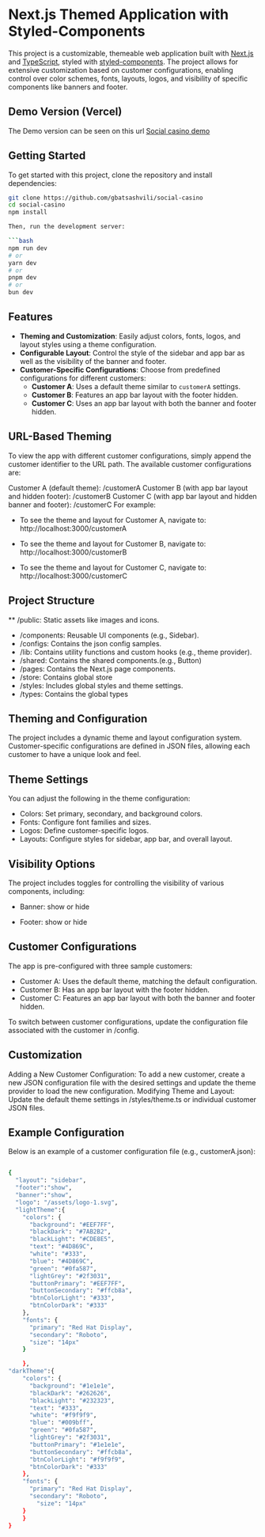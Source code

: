 # Next.js Themed Application with Styled-Components

This project is a customizable, themeable web application built with [Next.js](https://nextjs.org/) and [TypeScript](https://www.typescriptlang.org/), styled with [styled-components](https://styled-components.com/). The project allows for extensive customization based on customer configurations, enabling control over color schemes, fonts, layouts, logos, and visibility of specific components like banners and footer.

## Demo Version (Vercel)

The Demo version can be seen on this url [Social casino demo](https://social-casino-rosy.vercel.app/)

## Getting Started

To get started with this project, clone the repository and install dependencies:

````bash
git clone https://github.com/gbatsashvili/social-casino
cd social-casino
npm install

Then, run the development server:

```bash
npm run dev
# or
yarn dev
# or
pnpm dev
# or
bun dev
````

## Features

- **Theming and Customization**: Easily adjust colors, fonts, logos, and layout styles using a theme configuration.
- **Configurable Layout**: Control the style of the sidebar and app bar as well as the visibility of the banner and footer.
- **Customer-Specific Configurations**: Choose from predefined configurations for different customers:
  - **Customer A**: Uses a default theme similar to `customerA` settings.
  - **Customer B**: Features an app bar layout with the footer hidden.
  - **Customer C**: Uses an app bar layout with both the banner and footer hidden.

## URL-Based Theming

To view the app with different customer configurations, simply append the customer identifier to the URL path. The available customer configurations are:

Customer A (default theme): /customerA
Customer B (with app bar layout and hidden footer): /customerB
Customer C (with app bar layout and hidden banner and footer): /customerC
For example:

- To see the theme and layout for Customer A, navigate to:
  http://localhost:3000/customerA

- To see the theme and layout for Customer B, navigate to:
  http://localhost:3000/customerB

- To see the theme and layout for Customer C, navigate to:
  http://localhost:3000/customerC

## Project Structure

\*\* /public: Static assets like images and icons.

- /components: Reusable UI components (e.g., Sidebar).
- /configs: Contains the json config samples.
- /lib: Contains utility functions and custom hooks (e.g., theme provider).
- /shared: Contains the shared components.(e.g., Button)
- /pages: Contains the Next.js page components.
- /store: Contains global store
- /styles: Includes global styles and theme settings.
- /types: Contains the global types

## Theming and Configuration

The project includes a dynamic theme and layout configuration system. Customer-specific configurations are defined in JSON files, allowing each customer to have a unique look and feel.

## Theme Settings

You can adjust the following in the theme configuration:

- Colors: Set primary, secondary, and background colors.
- Fonts: Configure font families and sizes.
- Logos: Define customer-specific logos.
- Layouts: Configure styles for sidebar, app bar, and overall layout.

## Visibility Options

The project includes toggles for controlling the visibility of various components, including:

- Banner: show or hide

- Footer: show or hide

## Customer Configurations

The app is pre-configured with three sample customers:

- Customer A: Uses the default theme, matching the default configuration.
- Customer B: Has an app bar layout with the footer hidden.
- Customer C: Features an app bar layout with both the banner and footer hidden.

To switch between customer configurations, update the configuration file associated with the customer in /config.

## Customization

Adding a New Customer Configuration: To add a new customer, create a new JSON configuration file with the desired settings and update the theme provider to load the new configuration.
Modifying Theme and Layout: Update the default theme settings in /styles/theme.ts or individual customer JSON files.

## Example Configuration

Below is an example of a customer configuration file (e.g., customerA.json):

```bash

{
  "layout": "sidebar",
  "footer":"show",
  "banner":"show",
  "logo": "/assets/logo-1.svg",
  "lightTheme":{
    "colors": {
      "background": "#EEF7FF",
      "blackDark": "#7AB2B2",
      "blackLight": "#CDE8E5",
      "text": "#4D869C",
      "white": "#333",
      "blue": "#4D869C",
      "green": "#0fa587",
      "lightGrey": "#2f3031",
      "buttonPrimary": "#EEF7FF",
      "buttonSecondary": "#ffcb8a",
      "btnColorLight": "#333",
      "btnColorDark": "#333"
    },
    "fonts": {
      "primary": "Red Hat Display",
      "secondary": "Roboto",
      "size": "14px"
    }

    },
"darkTheme":{
    "colors": {
      "background": "#1e1e1e",
      "blackDark": "#262626",
      "blackLight": "#232323",
      "text": "#333",
      "white": "#f9f9f9",
      "blue": "#009bff",
      "green": "#0fa587",
      "lightGrey": "#2f3031",
      "buttonPrimary": "#1e1e1e",
      "buttonSecondary": "#ffcb8a",
      "btnColorLight": "#f9f9f9",
      "btnColorDark": "#333"
    },
    "fonts": {
      "primary": "Red Hat Display",
      "secondary": "Roboto",
        "size": "14px"
    }
    }
}
```
